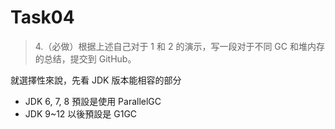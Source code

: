 # Task04
> 4.（必做）根据上述自己对于 1 和 2 的演示，写一段对于不同 GC 和堆内存的总结，提交到 GitHub。

就選擇性來說，先看 JDK 版本能相容的部分
- JDK 6, 7, 8 預設是使用 ParallelGC
- JDK 9~12 以後預設是 G1GC 